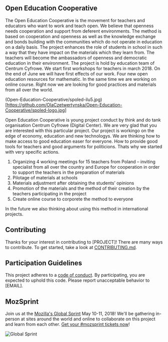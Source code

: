  ## Open Education Cooperative 
The Open Education Cooperative is the movement for teachers and educators who want to work and teach open. We believe that openness needs cooperation and support from deferent environments. The method is based on cooperation and openness as well as the knowledge exchange and bonds building with the communities which do not operate in education on a daily basis. The project enhances the role of students in school in such a way that they have impact on the materials which they learn from. The teachers will become the ambassadors of openness and democratic education in their environment. The project is hold by education team of Centrum Cyfrowe. We start first workshops for teachers in march 2018. On the end of June we will have first effects of our work. Four new open education resources for mathematic.
In the same time we are working on online course. Right now we are looking for good practices and materials from all over the world.

(Open-Education-Cooperative/spoled-ilu5.jpg)
[https://github.com/OlaCzetwertynska/Open-Education-Cooperative/spoled-logo.jpg]
 


Open Education Cooperative is young project conduct by think and do tank organisation Centrum Cyfrowe (Digital Center). We are very glad that you are interested with this particular project. Our project is workingo on the edge of economy, education and new technologys. We are thinking how to make access to good education easer for everyone. How to provide good tools for teachers and good arguments for politicions. Thats why we started with very specific actions. 

1. Organizing 4 working meetings for 15 teachers from Poland – inviting specialist from all over the country and Europe for cooperation in order to support the teachers in the preparation of materials
2. Pilotage of materials at schools 
3. Materials adjustment after obtaining the students’ opinions
4. Promotion of the materials and the method of their creation by the teachers participating in the project
5. Create online course to corporete the method to everyone

In the future we also thinking about using this method in international projects.



## Contributing

Thanks for your interest in contributing to [PROJECT]! There are many ways to contribute. To get started, take a look at [CONTRIBUTING.md](CONTRIBUTING.md).

## Participation Guidelines

This project adheres to a [code of conduct](CODE_OF_CONDUCT.md). By participating, you are expected to uphold this code. Please report unacceptable behavior to [EMAIL].

## MozSprint

Join us at the [Mozilla's Global Sprint](http://mzl.la/global-sprint/) May 10-11, 2018! We'll be gathering in-person at sites around the world and online to collaborate on this project and learn from each other. [Get your #mozsprint tickets now](http://mzl.la/global-sprint/)!

![Global Sprint](https://user-images.githubusercontent.com/617994/37716586-3b0397a0-2cf5-11e8-8c6f-bad01f67f50e.jpg)
